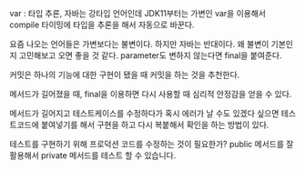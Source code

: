 var : 타입 추론, 자바는 강타입 언어인데 JDK11부터는 가변인 var을 이용해서 compile 타이밍에 타입을 추론을 해서 자동으로 바꾼다.

요즘 나오는 언어들은 가변보다는 불변이다. 하지만 자바는 반대이다. 왜 불변이 기본인지 고민해보고 오면 좋을 것 같다. parameter도 변하지 않는다면 final을 붙여준다.

커밋은 하나의 기능에 대한 구현이 됐을 때 커밋을 하는 것을 추천한다.

메서드가 길어졌을 때, final을 이용하면 다시 사용할 때 심리적 안정감을 얻을 수 있다.

메서드가 길어지고 테스트케이스를 수정하다가 혹시 에러가 날 수도 있겠다 싶으면 테스트코드에 붙여넣기를 해서 구현을 하고 다시 복붙해서 확인을 하는 방법이 있다.

테스트를 구현하기 위해 프로덕션 코드를 수정하는 것이 필요한가? public 메서드를 잘 활용해서 private 메서드를 테스트 할 수 있습니다.